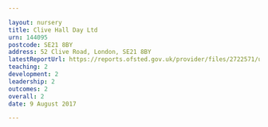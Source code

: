 ```yaml
---

layout: nursery
title: Clive Hall Day Ltd
urn: 144095
postcode: SE21 8BY
address: 52 Clive Road, London, SE21 8BY
latestReportUrl: https://reports.ofsted.gov.uk/provider/files/2722571/urn/144095.pdf
teaching: 2
development: 2
leadership: 2
outcomes: 2
overall: 2
date: 9 August 2017

---
```


